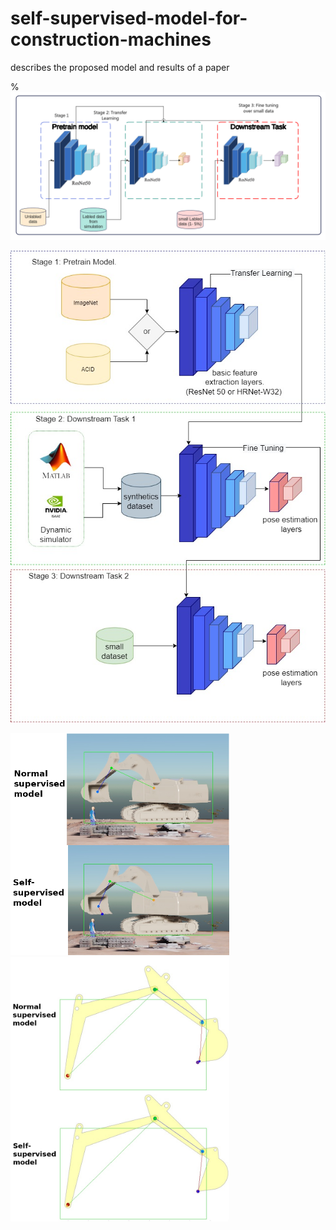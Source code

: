 # self-supervised-model-for-construction-machines
describes the proposed model and results of a paper

%![general](https://github.com/alaa-shubbak/self-supervised-model-for-construction-machines/blob/main/images/new%20approach.png)

![general2](https://github.com/alaa-shubbak/self-supervised-model-for-construction-machines/blob/main/images/smart.jpg)

<img src="https://github.com/alaa-shubbak/self-supervised-model-for-construction-machines/blob/main/images/issac%20all_results.png" width="350"> <img src="https://github.com/alaa-shubbak/self-supervised-model-for-construction-machines/blob/main/images/matlab_results.png" width="350">


